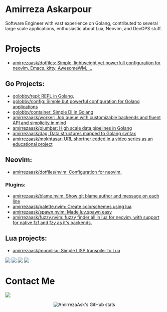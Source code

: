 # Amirreza Askarpour
Software Engineer with vast experience on Golang, contributed to several large scale applications, enthusiastic about Lua, Neovim, and DevOPS stuff.

# Projects
- [amirrezaask/dotfiles: Simple, lightweight yet powerfull configuration for neovim, Emacs, kitty, AwesomeWM, ...](https://github.com/amirrezaask/dotfiles)
## Go Projects:
- [golobby/repl: REPL in Golang.](https://github.com/golobby/config) 
- [golobby/config: Simple but powerful configuration for Golang applications](https://github.com/golobby/config)
- [golobby/container: Simple DI in Golang](https://github.com/golobby/container)
- [amirrezaask/worker: Job queue with customizable backends and fluent API and simplicity in mind](https://github.com/amirrezaask/worker)
- [amirrezaask/plumber: High scale data pipelines in Golang](https://github.com/amirrezaask/plumber)
- [amirrezaask/dag: Data structures mapped to Golang syntax](https://github.com/amirrezaask/dag)
- [amirrezaask/mokhtasar: URL shortner coded in a video series as an educational project](https://github.com/amirrezaask/mokhtasar)
 
## Neovim:
- [amirrezaask/dotfiles/nvim: Configuration for neovim.](https://github.com/amirrezaask/dotfiles/tree/master/nvim)
### Plugins:
- [amirrezaask/blame.nvim: Show git blame author and message on each line](https://github.com/amirrezaask/blame.nvim)
- [amirrezaask/palette.nvim: Create colorschemes using lua](https://github.com/amirrezaask/palette.nvim)
- [amirrezaask/spawn.nvim: Made luv.spawn easy](https://github.com/amirrezaask/spawn.nvim)
- [amirrezaask/fuzzy.nvim: fuzzy finder all in lua for neovim, with support for native fzf and fzy as it's backends.](https://github.com/amirrezaask/fuzzy.nvim)

## Lua projects:
- [amirrezaask/moonlisp: Simple LISP transpiler to Lua](https://github.com/amirrezaask/moonlisp)


[![](https://img.shields.io/badge/-lua-orange?style=for-the-badge&logo=lua)](https://lua.org/)
[![](https://img.shields.io/badge/-rust-orange?style=for-the-badge&logo=rust)](https://www.rust-lang.org/)
[![](https://img.shields.io/badge/-go-orange?style=for-the-badge&logo=go)](https://go.dev/)
[![](https://img.shields.io/badge/-python3-orange?style=for-the-badge&logo=python)](https://www.python.org/)


# Contact Me

[![](https://img.shields.io/badge/-raskarpour@gmail.com-lightgray?style=for-the-badge&logo=gmail)](mailto:raskarpour@gmail.com)


<p align="center">
  <img src="https://github-readme-stats.vercel.app/api?username=amirrezaask&show_icons=true&theme=monokai" alt="AmirrezaAsk's GitHub stats" />
</p>
